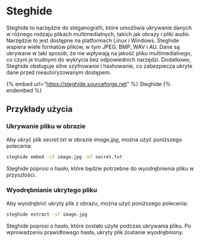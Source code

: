 # Steghide

Steghide to narzędzie do steganografii, które umożliwia ukrywanie danych w różnego rodzaju plikach multimedialnych, takich jak obrazy i pliki audio. Narzędzie to jest dostępne na platformach Linux i Windows. Steghide wspiera wiele formatów plików, w tym JPEG, BMP, WAV i AU. Dane są ukrywane w taki sposób, że nie wpływają na jakość pliku multimedialnego, co czyni je trudnymi do wykrycia bez odpowiednich narzędzi. Dodatkowo, Steghide obsługuje silne szyfrowanie i hashowanie, co zabezpiecza ukryte dane przed nieautoryzowanym dostępem.

{% embed url="https://steghide.sourceforge.net" %}
Steghide
{% endembed %}

## Przykłady użycia

### Ukrywanie pliku w obrazie

Aby ukryć plik *secret.txt* w obrazie *image.jpg*, można użyć poniższego polecenia:

```bash
steghide embed -cf image.jpg -ef secret.txt
```

Steghide poprosi o hasło, które będzie potrzebne do wyodrębnienia pliku w przyszłości.

### Wyodrębnianie ukrytego pliku

Aby wyodrębnić ukryty plik z obrazu, można użyć poniższego polecenia:

```bash
steghide extract -sf image.jpg
```

Steghide poprosi o hasło, które zostało użyte podczas ukrywania pliku. Po wprowadzeniu prawidłowego hasła, ukryty plik zostanie wyodrębniony.
